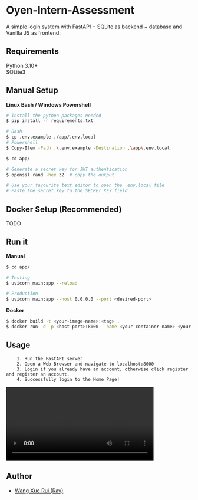 # Oyen-Intern-Assessment
A simple login system with FastAPI + SQLite as backend + database and Vanilla JS as frontend.

## Requirements
Python 3.10+
<br>
SQLite3


## Manual Setup

**Linux Bash / Windows Powershell**
```bash
# Install the python packages needed
$ pip install -r requirements.txt

# Bash
$ cp .env.example ./app/.env.local
# Powershell
$ Copy-Item -Path .\.env.example -Destination .\app\.env.local

$ cd app/

# Generate a secret key for JWT authentication
$ openssl rand -hex 32  # copy the output

# Use your favourite text editor to open the .env.local file
# Paste the secret key to the SECRET_KEY field
```


## Docker Setup (Recommended)
TODO


## Run it

**Manual**
```bash
$ cd app/

# Testing
$ uvicorn main:app --reload

# Production
$ uvicorn main:app --host 0.0.0.0 --port <desired-port>
```

**Docker**
```bash
$ docker build -t <your-image-name>:<tag> .
$ docker run -d -p <host-port>:8000 --name <your-container-name> <your-image-name>
```


## Usage
```
	1. Run the FastAPI server
	2. Open a Web Browser and navigate to localhost:8000
	3. Login if you already have an account, otherwise click register and register an account.
	4. Successfully login to the Home Page!
```

<video controls width="400">
    <source src="https://youtu.be/3iMkvm7l8cI" type="video/mp4">
    Your browser does not support the video tag.
</video>


## Author
- [Wang Xue Rui (Ray)](https://github.com/wangxuerui2003)